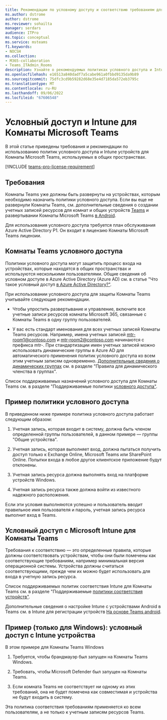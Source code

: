 ```yaml
---
title: Рекомендации по условному доступу и соответствию требованиям для Комнаты Microsoft Teams
ms.author: dstrome
author: dstrome
ms.reviewer: sohailta
manager: serdars
audience: ITPro
ms.topic: conceptual
ms.service: msteams
f1.keywords:
- NOCSH
ms.collection:
- M365-collaboration
- Teams_ITAdmin_Rooms
description: Узнайте о рекомендуемых политиках условного доступа и Intune соответствия устройств и рекомендациях по Комнаты Microsoft Teams.
ms.openlocfilehash: e16513a840dadf7a5cabe961a0fbbd9135da9b89
ms.sourcegitcommit: 75dfc3cd9b59282d68e35e4d7185da572eb3795c
ms.translationtype: MT
ms.contentlocale: ru-RU
ms.lasthandoff: 09/06/2022
ms.locfileid: "67606548"
---
```

# <a name="conditional-access-and-intune-compliance-for-microsoft-teams-rooms"></a>Условный доступ и Intune для Комнаты Microsoft Teams

В этой статье приведены требования и рекомендации по использованию политик условного доступа и Intune устройств для Комнаты Microsoft Teams, используемых в общих пространствах.

[!INCLUDE [teams-pro-license-requirement](../includes/teams-pro-license-requirement.md)]

## <a name="requirements"></a>Требования

Комнаты Teams уже должны быть развернуты на устройствах, которым необходимо назначить политики условного доступа. Если вы еще не развернули Комнаты Teams, см. дополнительные сведения о создании учетных записей ресурсов для комнат и общих устройств [Teams](with-office-365.md) и развертывании Комнаты Microsoft Teams [в Android](../devices/collab-bar-deploy.md).

Для использования условного доступа требуется план обслуживания Azure Active Directory P1. Он входит в лицензию Комнаты Microsoft Teams лицензии.

## <a name="teams-rooms-conditional-access-best-practices"></a>Комнаты Teams условного доступа

Политики условного доступа могут защитить процесс входа на устройствах, которые находятся в общих пространствах и используются несколькими пользователями. Общие сведения об условном доступе в Azure Active Directory (Azure AD) см. в статье "Что такое условный доступ [в Azure Active Directory?"](/azure/active-directory/conditional-access/overview).

При использовании условного доступа для защиты Комнаты Teams учитывайте следующие рекомендации.

-   Чтобы упростить развертывание и управление, включите все учетные записи ресурсов комнаты Microsoft 365, связанные с Комнаты Teams в одну группу пользователей.

-   У вас есть стандарт именования для всех учетных записей Комнаты Teams ресурсов. Например, имена учетных записей mtr-room1@contoso.com и mtr-room2@contoso.com начинаются с префикса mtr-.
    При стандартизации имен учетных записей можно использовать динамические группы в Azure AD для автоматического применения политик условного доступа ко всем этим учетным записям одновременно. [Дополнительные сведения о динамических группах](/azure/active-directory/enterprise-users/groups-dynamic-membership) см. в разделе "Правила для динамического членства в группах".

Список поддерживаемых назначений условного доступа для Комнаты Teams см. в разделе "Поддерживаемые политики [условного доступа"](supported-ca-and-compliance-policies.md#supported-conditional-access-policies).

## <a name="example-conditional-access-policy"></a>Пример политики условного доступа

В приведенном ниже примере политика условного доступа работает следующим образом:

1.  Учетная запись, которая входит в систему, должна быть членом определенной группы пользователей, в данном примере — группы "Общие устройства".

2.  Учетная запись, которая выполняет вход, должна пытаться получить доступ только к Exchange Online, Microsoft Teams или SharePoint Online. Попытки входа в любое другое клиентское приложение будут отклонены.

3.  Учетная запись ресурса должна выполнять вход на платформе устройств Windows.

4.  Учетная запись ресурса также должна войти из известного надежного расположения.

Если эти условия выполняются успешно и пользователь вводит правильное имя пользователя и пароль, учетная запись ресурса выполнит вход в Teams.

## <a name="conditional-access-with-microsoft-intune-compliance-for-teams-rooms"></a>Условный доступ с Microsoft Intune для Комнаты Teams

Требования к соответствию — это определенные правила, которые должны соответствовать устройствам, чтобы они были помечены как соответствующие требованиям, например минимальная версия операционной системы. Устройства должны считаться соответствующими, прежде чем их можно будет использовать для входа в учетную запись ресурса.

Список поддерживаемых политик соответствия Intune для Комнаты Teams см. в разделе "Поддерживаемые [политики соответствия устройств"](supported-ca-and-compliance-policies.md#supported-device-compliance-policies).

Дополнительные сведения о настройке Intune с устройствами Android в Teams см. в Intune для регистрации устройств [На основе Teams android](../devices/phones-displays-deploy.md#configure-intune-to-enroll-teams-android-based-devices).

## <a name="example-windows-only-conditional-access-with-intune-device-compliance"></a>Пример (только для Windows): условный доступ с Intune устройства

В этом примере для Комнаты Teams Windows

1. Требуется, чтобы брандмауэр был запущен на Комнаты Teams Windows.

2. Требовать, чтобы Microsoft Defender был запущен на Комнаты Teams.

3. Если комната Teams не соответствует ни одному из этих требований, она не будет помечена как совместимая и устройства не будут входить в систему.

Эта политика соответствия требованиям применяется ко всем пользователям, а не только к учетным записям ресурсов Teams.
